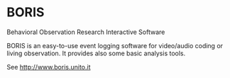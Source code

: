 BORIS
=====

Behavioral Observation Research Interactive Software

BORIS is an easy-to-use event logging software for video/audio coding or living observation.
It provides also some basic analysis tools.

See http://www.boris.unito.it

